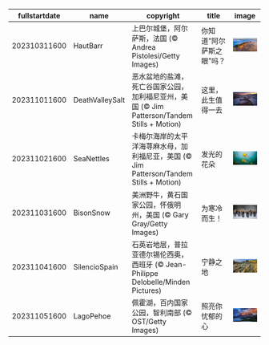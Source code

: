 |fullstartdate|name|copyright|title|image|
|--|--|--|--|--|
202310311600|HautBarr|上巴尔城堡，阿尔萨斯，法国 (© Andrea Pistolesi/Getty Images)|你知道“阿尔萨斯之眼”吗？|![](/zh-CN/2023/11/202310311600HautBarr.jpg)|
202311011600|DeathValleySalt|恶水盆地的盐滩，死亡谷国家公园，加利福尼亚州，美国 (© Jim Patterson/Tandem Stills + Motion)|这里，此生值得一去|![](/zh-CN/2023/11/202311011600DeathValleySalt.jpg)|
202311021600|SeaNettles|卡梅尔海岸的太平洋海荨麻水母，加利福尼亚，美国 (© Jim Patterson/Tandem Stills + Motion)|发光的花朵|![](/zh-CN/2023/11/202311021600SeaNettles.jpg)|
202311031600|BisonSnow|美洲野牛，黄石国家公园，怀俄明州，美国 (© Gary Gray/Getty Images)|为寒冷而生！|![](/zh-CN/2023/11/202311031600BisonSnow.jpg)|
202311041600|SilencioSpain|石英岩地层，普拉亚德尔锡伦西奥，西班牙 (© Jean-Philippe Delobelle/Minden Pictures)|宁静之地|![](/zh-CN/2023/11/202311041600SilencioSpain.jpg)|
202311051600|LagoPehoe|佩霍湖，百内国家公园，智利南部 (© OST/Getty Images)|照亮你忧郁的心|![](/zh-CN/2023/11/202311051600LagoPehoe.jpg)|
